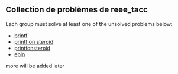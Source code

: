 ## Collection de problèmes de reee_tacc

Each group must solve at least one of the unsolved problems below:

- [printf](/reee_tacc/asistensi/problems/printf/index.md)
- [printf on steroid](/reee_tacc/asistensi/problems/printfonsteroid/index.md)
- [printfonsteroid](/reee_tacc/asistensi/problems/printfonfingsteroid/index.md)
- [epln](/reee_tacc/asistensi/problems/epln/index.md)

more will be added later